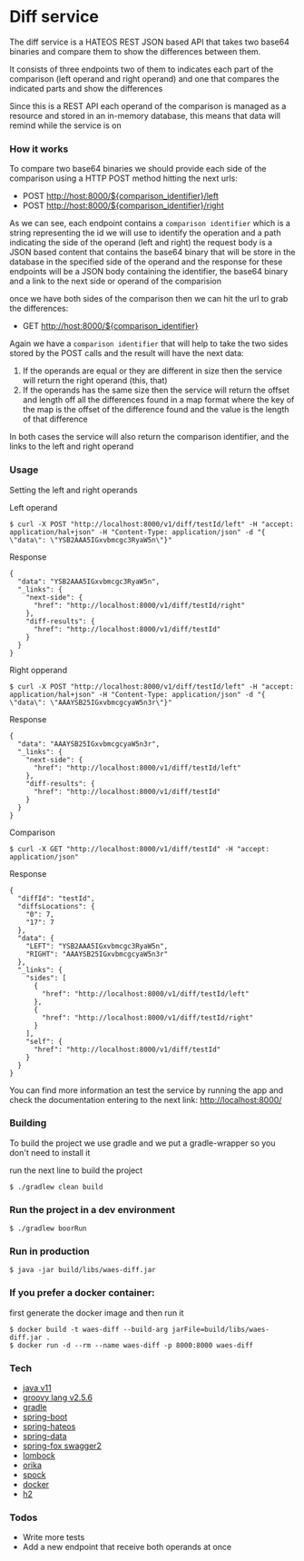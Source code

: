 # Diff service
The diff service is a HATEOS REST JSON based API that takes two base64 binaries and compare them to show the differences between them.

It consists of three endpoints two of them to indicates each part of the comparison (left operand and right operand) and one that compares the indicated parts and show the differences

Since this is a REST API each operand of the comparison is managed as a resource and stored in an in-memory database, this means that data will remind while the service is on

### How it works
To compare two base64 binaries we should provide each side of the comparison using a HTTP POST method hitting the next urls:

- POST [http://host:8000/${comparison_identifier}/left]()
- POST [http://host:8000/${comparison_identifier}/right]()

As we can see, each endpoint contains a `comparison identifier` which is a string representing the id we will use to identify the operation and a path indicating the side of the operand (left and right)
the request body is a JSON based content that contains the base64 binary that will be store in the database in the specified side of the operand and the response for these endpoints will be a JSON body containing the identifier, the base64 binary and a link to the next side or operand of the comparision 

once we have both sides of the comparison then we can hit the url to grab the differences:

- GET [http://host:8000/${comparison_identifier}]()

Again we have a `comparison identifier` that will help to take the two sides stored by the POST calls and the result will have the next data:
 
1. If the operands are equal or they are different in size then the service will return the right operand (this, that) 
2. If the operands has the same size then the service will return the offset and length off all the differences found in a map format where the key of the map is the offset of the difference found and the value is the length of that difference 

In both cases the service will also return the comparison identifier, and the links to the left and right operand

### Usage
Setting the left and right operands

Left operand
```shell
$ curl -X POST "http://localhost:8000/v1/diff/testId/left" -H "accept: application/hal+json" -H "Content-Type: application/json" -d "{ \"data\": \"YSB2AAA5IGxvbmcgc3RyaW5n\"}"
```
Response
```
{
  "data": "YSB2AAA5IGxvbmcgc3RyaW5n",
  "_links": {
    "next-side": {
      "href": "http://localhost:8000/v1/diff/testId/right"
    },
    "diff-results": {
      "href": "http://localhost:8000/v1/diff/testId"
    }
  }
}
```

Right opperand
```shell
$ curl -X POST "http://localhost:8000/v1/diff/testId/left" -H "accept: application/hal+json" -H "Content-Type: application/json" -d "{ \"data\": \"AAAYSB25IGxvbmcgcyaW5n3r\"}"
```
Response
```
{
  "data": "AAAYSB25IGxvbmcgcyaW5n3r",
  "_links": {
    "next-side": {
      "href": "http://localhost:8000/v1/diff/testId/left"
    },
    "diff-results": {
      "href": "http://localhost:8000/v1/diff/testId"
    }
  }
}
```
Comparison
```shell
$ curl -X GET "http://localhost:8000/v1/diff/testId" -H "accept: application/json"
```
Response
```
{
  "diffId": "testId",
  "diffsLocations": {
    "0": 7,
    "17": 7
  },
  "data": {
    "LEFT": "YSB2AAA5IGxvbmcgc3RyaW5n",
    "RIGHT": "AAAYSB25IGxvbmcgcyaW5n3r"
  },
  "_links": {
    "sides": [
      {
        "href": "http://localhost:8000/v1/diff/testId/left"
      },
      {
        "href": "http://localhost:8000/v1/diff/testId/right"
      }
    ],
    "self": {
      "href": "http://localhost:8000/v1/diff/testId"
    }
  }
}
```

You can find more information an test the service by running the app and check the documentation entering to the next link: [http://localhost:8000/]()

### Building
To build the project we use gradle and we put a gradle-wrapper so you don't need to install it

run the next line to build the project
```shell
$ ./gradlew clean build
```
### Run the project in a dev environment
```shell
$ ./gradlew boorRun
```
### Run in production
```shell
$ java -jar build/libs/waes-diff.jar
```
### If you prefer a docker container:
first generate the docker image and then run it
```shell
$ docker build -t waes-diff --build-arg jarFile=build/libs/waes-diff.jar .
$ docker run -d --rm --name waes-diff -p 8000:8000 waes-diff
```
### Tech
- [java v11]()
- [groovy lang v2.5.6](http://groovy-lang.org/)
- [gradle](https://gradle.org/)
- [spring-boot](https://spring.io/projects/spring-boot)
- [spring-hateos](https://spring.io/projects/spring-hateoas)
- [spring-data](https://spring.io/projects/spring-data)
- [spring-fox swagger2](https://springfox.github.io/springfox/)
- [lombock](https://projectlombok.org/)
- [orika](https://github.com/orika-mapper/orika)
- [spock](http://spockframework.org/)
- [docker](https://www.docker.com)
- [h2](http://www.h2database.com/html/main.html)

### Todos
- Write more tests
- Add a new endpoint that receive both operands at once


